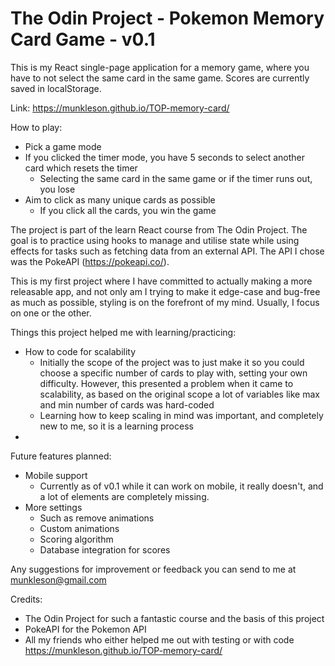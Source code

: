 # The Odin Project - Pokemon Memory Card Game - v0.1

This is my React single-page application for a memory game, where you have to not select the same card in the same game. Scores are currently saved in localStorage.

Link: https://munkleson.github.io/TOP-memory-card/

How to play:
- Pick a game mode
- If you clicked the timer mode, you have 5 seconds to select another card which resets the timer
    - Selecting the same card in the same game or if the timer runs out, you lose
- Aim to click as many unique cards as possible
    - If you click all the cards, you win the game

The project is part of the learn React course from The Odin Project. The goal is to practice using hooks to manage and utilise state while using effects for tasks such as fetching data from an external API. The API I chose was the PokeAPI (https://pokeapi.co/).

This is my first project where I have committed to actually making a more releasable app, and not only am I trying to make it edge-case and bug-free as much as possible, styling is on the forefront of my mind. Usually, I focus on one or the other.

Things this project helped me with learning/practicing:

-   How to code for scalability
    -   Initially the scope of the project was to just make it so you could choose a specific number of cards to play with, setting your own difficulty. However, this presented a problem when it came to scalability, as based on the original scope a lot of variables like max and min number of cards was hard-coded
    -   Learning how to keep scaling in mind was important, and completely new to me, so it is a learning process
-   


Future features planned:
- Mobile support
    - Currently as of v0.1 while it can work on mobile, it really doesn't, and a lot of elements are completely missing.
- More settings
    - Such as remove animations
    - Custom animations
    - Scoring algorithm
    - Database integration for scores

Any suggestions for improvement or feedback you can send to me at munkleson@gmail.com

Credits:
- The Odin Project for such a fantastic course and the basis of this project
- PokeAPI for the Pokemon API
- All my friends who either helped me out with testing or with code
https://munkleson.github.io/TOP-memory-card/